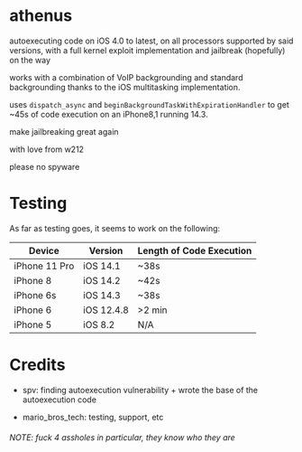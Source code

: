 # athenus
autoexecuting code on iOS 4.0 to latest, on all processors supported by said versions, with a full kernel exploit implementation and jailbreak (hopefully) on the way

works with a combination of VoIP backgrounding and standard backgrounding thanks to the iOS multitasking implementation.

uses `dispatch_async` and `beginBackgroundTaskWithExpirationHandler` to get ~45s of code execution on an iPhone8,1 running 14.3.

make jailbreaking great again 

with love from w212

please no spyware


# Testing

As far as testing goes, it seems to work on the following:

|Device|Version|Length of Code Execution|       
|-|-|-|
|iPhone 11 Pro|iOS 14.1|~38s|
|iPhone 8|iOS 14.2|~42s|
|iPhone 6s|iOS 14.3|~38s| 
|iPhone 6|iOS 12.4.8|>2 min|
|iPhone 5|iOS 8.2|N/A|

# Credits

- spv: finding autoexecution vulnerability + wrote the base of the autoexecution code

- mario_bros_tech: testing, support, etc

###### NOTE: fuck 4 assholes in particular, they know who they are
